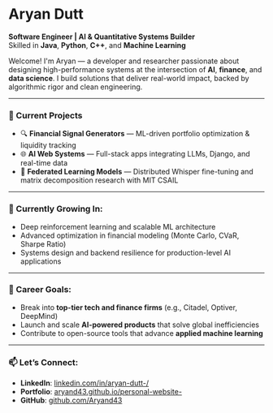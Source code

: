 # Aryan Dutt  
**Software Engineer | AI & Quantitative Systems Builder**  
Skilled in **Java**, **Python**, **C++**, and **Machine Learning**

Welcome! I'm Aryan — a developer and researcher passionate about designing high-performance systems at the intersection of **AI**, **finance**, and **data science**. I build solutions that deliver real-world impact, backed by algorithmic rigor and clean engineering.

---

### 🔭 Current Projects
- 🔍 **Financial Signal Generators** — ML-driven portfolio optimization & liquidity tracking  
- 🌐 **AI Web Systems** — Full-stack apps integrating LLMs, Django, and real-time data  
- 🧠 **Federated Learning Models** — Distributed Whisper fine-tuning and matrix decomposition research with MIT CSAIL

---

### 🌱 Currently Growing In:
- Deep reinforcement learning and scalable ML architecture  
- Advanced optimization in financial modeling (Monte Carlo, CVaR, Sharpe Ratio)  
- Systems design and backend resilience for production-level AI applications

---

### 💼 Career Goals:
- Break into **top-tier tech and finance firms** (e.g., Citadel, Optiver, DeepMind)  
- Launch and scale **AI-powered products** that solve global inefficiencies  
- Contribute to open-source tools that advance **applied machine learning**

---

### 📫 Let’s Connect:
- **LinkedIn**: [linkedin.com/in/aryan-dutt-/](https://www.linkedin.com/in/aryan-dutt-/)  
- **Portfolio**: [aryand43.github.io/personal-website-](https://aryand43.github.io/personal-website-)  
- **GitHub**: [github.com/Aryand43](https://github.com/Aryand43)  
